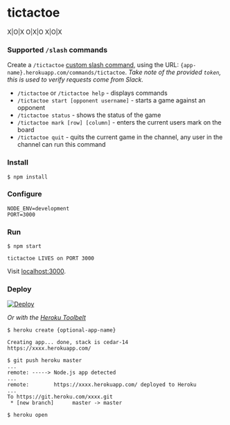 # tictactoe
X|O|X
O|X|O
X|O|X


### Supported `/slash` commands

Create a `/tictactoe` [custom slash command](https://api.slack.com/slash-commands), using the URL: `{app-name}.herokuapp.com/commands/tictactoe`. *Take note of the provided `token`, this is used to verify requests come from Slack.*

- `/tictactoe` or `/tictactoe help` - displays commands
- `/tictactoe start [opponent username]` - starts a game against an opponent
- `/tictactoe status` - shows the status of the game
- `/tictactoe mark [row] [column]` - enters the current users mark on the board
- `/tictactoe quit` - quits the current game in the channel, any user in the channel can run this command

### Install

```shell
$ npm install
```

### Configure

```shell
NODE_ENV=development
PORT=3000
```
### Run

```shell
$ npm start

tictactoe LIVES on PORT 3000
```

Visit [localhost:3000](http://localhost:3000).

### Deploy

[![Deploy](https://www.herokucdn.com/deploy/button.svg)](https://heroku.com/deploy)

_Or with the [Heroku Toolbelt](https://toolbelt.heroku.com)_

```shell
$ heroku create {optional-app-name}

Creating app... done, stack is cedar-14
https://xxxx.herokuapp.com/

$ git push heroku master
...
remote: -----> Node.js app detected
...
remote:        https://xxxx.herokuapp.com/ deployed to Heroku
...
To https://git.heroku.com/xxxx.git
 * [new branch]      master -> master

$ heroku open
```
